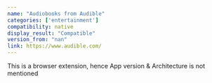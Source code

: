 ```yaml
---
name: "Audiobooks from Audible"
categories: ['entertainment']
compatibility: native
display_result: "Compatible"
version_from: "nan"
link: https://www.audible.com/
---
```


This is a browser extension, hence App version & Architecture is not mentioned